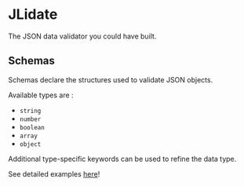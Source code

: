 # JLidate
The JSON data validator you could have built.

## Schemas
Schemas declare the structures used to validate JSON objects.

Available types are :
* `string`
* `number`
* `boolean`
* `array`
* `object`

Additional type-specific keywords can be used to refine the data type.

See detailed examples [here](schemaExamples.md)!
